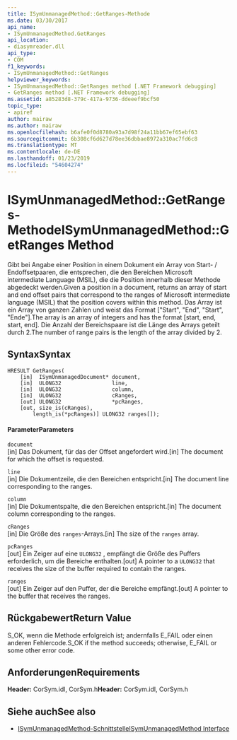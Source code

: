 ```yaml
---
title: ISymUnmanagedMethod::GetRanges-Methode
ms.date: 03/30/2017
api_name:
- ISymUnmanagedMethod.GetRanges
api_location:
- diasymreader.dll
api_type:
- COM
f1_keywords:
- ISymUnmanagedMethod::GetRanges
helpviewer_keywords:
- ISymUnmanagedMethod::GetRanges method [.NET Framework debugging]
- GetRanges method [.NET Framework debugging]
ms.assetid: a85283d8-379c-417a-9736-ddeeef9bcf50
topic_type:
- apiref
author: mairaw
ms.author: mairaw
ms.openlocfilehash: b6afe0f0d8780a93a7d98f24a11bb67ef65ebf63
ms.sourcegitcommit: 6b308cf6d627d78ee36dbbae8972a310ac7fd6c8
ms.translationtype: MT
ms.contentlocale: de-DE
ms.lasthandoff: 01/23/2019
ms.locfileid: "54604274"
---
```

# <a name="isymunmanagedmethodgetranges-method"></a><span data-ttu-id="f8274-102">ISymUnmanagedMethod::GetRanges-Methode</span><span class="sxs-lookup"><span data-stu-id="f8274-102">ISymUnmanagedMethod::GetRanges Method</span></span>
<span data-ttu-id="f8274-103">Gibt bei Angabe einer Position in einem Dokument ein Array von Start- / Endoffsetpaaren, die entsprechen, die den Bereichen Microsoft intermediate Language (MSIL), die die Position innerhalb dieser Methode abgedeckt werden.</span><span class="sxs-lookup"><span data-stu-id="f8274-103">Given a position in a document, returns an array of start and end offset pairs that correspond to the ranges of Microsoft intermediate language (MSIL) that the position covers within this method.</span></span> <span data-ttu-id="f8274-104">Das Array ist ein Array von ganzen Zahlen und weist das Format ["Start", "End", "Start", "Ende"].</span><span class="sxs-lookup"><span data-stu-id="f8274-104">The array is an array of integers and has the format [start, end, start, end].</span></span> <span data-ttu-id="f8274-105">Die Anzahl der Bereichspaare ist die Länge des Arrays geteilt durch 2.</span><span class="sxs-lookup"><span data-stu-id="f8274-105">The number of range pairs is the length of the array divided by 2.</span></span>  
  
## <a name="syntax"></a><span data-ttu-id="f8274-106">Syntax</span><span class="sxs-lookup"><span data-stu-id="f8274-106">Syntax</span></span>  
  
```  
HRESULT GetRanges(  
    [in]  ISymUnmanagedDocument* document,  
    [in]  ULONG32                line,  
    [in]  ULONG32                column,  
    [in]  ULONG32                cRanges,  
    [out] ULONG32                *pcRanges,  
    [out, size_is(cRanges),  
        length_is(*pcRanges)] ULONG32 ranges[]);  
```  
  
#### <a name="parameters"></a><span data-ttu-id="f8274-107">Parameter</span><span class="sxs-lookup"><span data-stu-id="f8274-107">Parameters</span></span>  
 `document`  
 <span data-ttu-id="f8274-108">[in] Das Dokument, für das der Offset angefordert wird.</span><span class="sxs-lookup"><span data-stu-id="f8274-108">[in] The document for which the offset is requested.</span></span>  
  
 `line`  
 <span data-ttu-id="f8274-109">[in] Die Dokumentzeile, die den Bereichen entspricht.</span><span class="sxs-lookup"><span data-stu-id="f8274-109">[in] The document line corresponding to the ranges.</span></span>  
  
 `column`  
 <span data-ttu-id="f8274-110">[in] Die Dokumentspalte, die den Bereichen entspricht.</span><span class="sxs-lookup"><span data-stu-id="f8274-110">[in] The document column corresponding to the ranges.</span></span>  
  
 `cRanges`  
 <span data-ttu-id="f8274-111">[in] Die Größe des `ranges`-Arrays.</span><span class="sxs-lookup"><span data-stu-id="f8274-111">[in] The size of the `ranges` array.</span></span>  
  
 `pcRanges`  
 <span data-ttu-id="f8274-112">[out] Ein Zeiger auf eine `ULONG32` , empfängt die Größe des Puffers erforderlich, um die Bereiche enthalten.</span><span class="sxs-lookup"><span data-stu-id="f8274-112">[out] A pointer to a `ULONG32` that receives the size of the buffer required to contain the ranges.</span></span>  
  
 `ranges`  
 <span data-ttu-id="f8274-113">[out] Ein Zeiger auf den Puffer, der die Bereiche empfängt.</span><span class="sxs-lookup"><span data-stu-id="f8274-113">[out] A pointer to the buffer that receives the ranges.</span></span>  
  
## <a name="return-value"></a><span data-ttu-id="f8274-114">Rückgabewert</span><span class="sxs-lookup"><span data-stu-id="f8274-114">Return Value</span></span>  
 <span data-ttu-id="f8274-115">S_OK, wenn die Methode erfolgreich ist; andernfalls E_FAIL oder einen anderen Fehlercode.</span><span class="sxs-lookup"><span data-stu-id="f8274-115">S_OK if the method succeeds; otherwise, E_FAIL or some other error code.</span></span>  
  
## <a name="requirements"></a><span data-ttu-id="f8274-116">Anforderungen</span><span class="sxs-lookup"><span data-stu-id="f8274-116">Requirements</span></span>  
 <span data-ttu-id="f8274-117">**Header:** CorSym.idl, CorSym.h</span><span class="sxs-lookup"><span data-stu-id="f8274-117">**Header:** CorSym.idl, CorSym.h</span></span>  
  
## <a name="see-also"></a><span data-ttu-id="f8274-118">Siehe auch</span><span class="sxs-lookup"><span data-stu-id="f8274-118">See also</span></span>
- [<span data-ttu-id="f8274-119">ISymUnmanagedMethod-Schnittstelle</span><span class="sxs-lookup"><span data-stu-id="f8274-119">ISymUnmanagedMethod Interface</span></span>](../../../../docs/framework/unmanaged-api/diagnostics/isymunmanagedmethod-interface.md)
